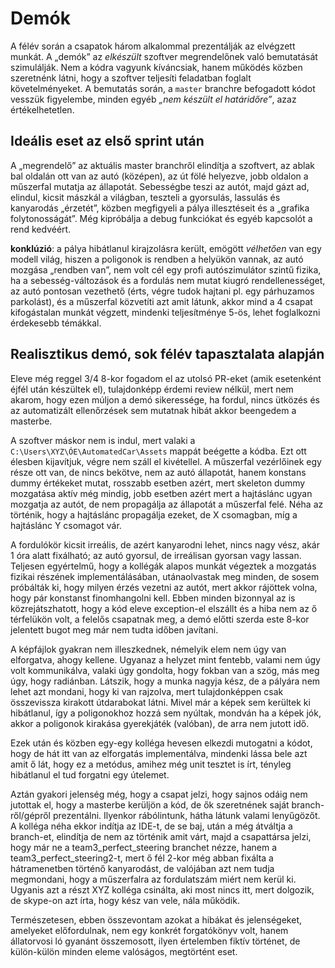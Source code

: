 # Demók

A félév során a csapatok három alkalommal prezentálják az elvégzett munkát. A „demók” az _elkészült_ szoftver megrendelőnek való bemutatását szimulálják. Nem a kódra vagyunk kíváncsiak, hanem működés közben szeretnénk látni, hogy a szoftver teljesíti feladatban foglalt követelményeket.
A bemutatás során, a `master` branchre befogadott kódot vesszük figyelembe, minden egyéb _„nem készült el határidőre”_, azaz értékelhetetlen.

## Ideális eset az első sprint után

A „megrendelő” az aktuális master branchről elindítja a szoftvert, az ablak bal oldalán ott van az autó (középen), az út fölé helyezve, jobb oldalon a műszerfal mutatja az állapotát. Sebességbe teszi az autót, majd gázt ad, elindul, kicsit mászkál a világban, teszteli a gyorsulás, lassulás és kanyarodás „érzetét”, közben megfigyeli a pálya illesztéseit és a „grafika folytonosságát”.
Még kipróbálja a debug funkciókat és egyéb kapcsolót a rend kedvéért.

**konklúzió**: a pálya hibátlanul kirajzolásra került, emögött *vélhetően* van egy modell világ, hiszen a poligonok is rendben a helyükön vannak, az autó mozgása „rendben van”, nem volt cél egy profi autószimulátor szintű fizika, ha a sebesség-változások és a fordulás nem mutat kiugró rendellenességet, az autó pontosan vezethető (érts, végre tudok hajtani pl. egy párhuzamos parkolást), és a műszerfal közvetíti azt amit látunk, akkor mind a 4 csapat kifogástalan munkát végzett, mindenki teljesítménye 5-ös, lehet foglalkozni érdekesebb témákkal.

## Realisztikus demó, sok félév tapasztalata alapján

Eleve még reggel 3/4 8-kor fogadom el az utolsó PR-eket (amik esetenként éjfél után készültek el), tulajdonképp érdemi review nélkül, mert nem akarom, hogy ezen múljon a demó sikeressége, ha fordul, nincs ütközés és az automatizált ellenőrzések sem mutatnak hibát akkor beengedem a masterbe.

A szoftver máskor nem is indul, mert valaki a `C:\Users\XYZ\ÓE\AutomatedCar\Assets` mappát beégette a kódba. Ezt ott élesben kijavítjuk, végre nem száll el kivétellel. A műszerfal vezérlőinek egy része ott van, de nincs bekötve, nem az autó állapotát, hanem konstans dummy értékeket mutat, rosszabb esetben azért, mert skeleton dummy mozgatása aktív még mindig, jobb esetben azért mert a hajtáslánc ugyan mozgatja az autót, de nem propagálja az állapotát a műszerfal felé.
Néha az történik, hogy a hajtáslánc propagálja ezeket, de X csomagban, míg a hajtáslánc Y csomagot vár.

A fordulókör kicsit irreális, de azért kanyarodni lehet, nincs nagy vész, akár 1 óra alatt fixálható; az autó gyorsul, de irreálisan gyorsan vagy lassan. Teljesen egyértelmű, hogy a kollégák alapos munkát végeztek a mozgatás fizikai részének implementálásában, utánaolvastak meg minden, de sosem próbálták ki, hogy milyen érzés vezetni az autót, mert akkor rájöttek volna, hogy pár konstanst finomhangolni kell. Ebben minden bizonnyal az is közrejátszhatott, hogy a kód eleve exception-el elszállt és a hiba nem az ő térfelükön volt, a felelős csapatnak meg, a demó előtti szerda este 8-kor jelentett bugot meg már nem tudta időben javítani.

A képfájlok gyakran nem illeszkednek, némelyik elem nem úgy van elforgatva, ahogy kellene. Ugyanaz a helyzet mint fentebb, valami nem úgy volt kommunikálva, valaki úgy gondolta, hogy fokban van a szög, más meg úgy, hogy radiánban. Látszik, hogy a munka nagyja kész, de a pályára nem lehet azt mondani, hogy ki van rajzolva, mert tulajdonképpen csak összevissza kirakott útdarabokat látni.
Mivel már a képek sem kerültek ki hibátlanul, így a poligonokhoz hozzá sem nyúltak, mondván ha a képek jók, akkor a poligonok kirakása gyerekjáték (valóban), de arra nem jutott idő.

Ezek után és közben egy-egy kolléga hevesen elkezdi mutogatni a kódot, hogy de hát itt van az elforgatás implementálva, mindenki lássa bele azt amit ő lát, hogy ez a metódus, amihez még unit tesztet is írt, tényleg hibátlanul el tud forgatni egy útelemet.

Aztán gyakori jelenség még, hogy a csapat jelzi, hogy sajnos odáig nem jutottak el, hogy a masterbe kerüljön a kód, de ők szeretnének saját branch-ről/gépről prezentálni. Ilyenkor rábólintunk, hátha látunk valami lenyűgözőt. A kolléga néha ekkor indítja az IDE-t, de se baj, után a még átváltja a branch-et, elindítja de nem az történik amit várt, majd a csapattársa jelzi, hogy már ne a team3_perfect_steering branchet nézze, hanem a team3_perfect_steering2-t, mert ő fél 2-kor még abban fixálta a hátramenetben történő kanyarodást, de valójában azt nem tudja megmondani, hogy a műszerfalra az fordulatszám miért nem kerül ki. Ugyanis azt a részt XYZ kolléga csinálta, aki most nincs itt, mert dolgozik, de skype-on azt írta, hogy kész van vele, nála működik.

Természetesen, ebben összevontam azokat a hibákat és jelenségeket, amelyeket előfordulnak, nem egy konkrét forgatókönyv volt, hanem állatorvosi ló gyanánt összemosott, ilyen értelemben fiktív történet, de külön-külön minden eleme valóságos, megtörtént eset.
